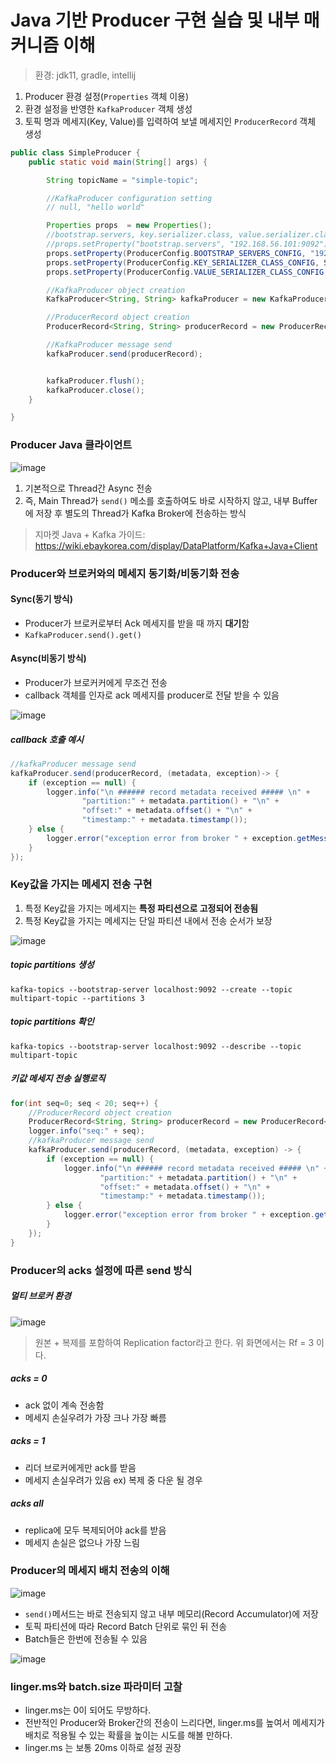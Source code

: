 # Java 기반 Producer 구현 실습 및 내부 매커니즘 이해

> 환경: jdk11, gradle, intellij 

1. Producer 환경 설정(```Properties``` 객체 이용)
2. 환경 설정을 반영한 ```KafkaProducer``` 객체 생성
3. 토픽 명과 메세지(Key, Value)를 입력하여 보낼 메세지인 ```ProducerRecord``` 객체 생성

```java
public class SimpleProducer {
    public static void main(String[] args) {

        String topicName = "simple-topic";

        //KafkaProducer configuration setting
        // null, "hello world"

        Properties props  = new Properties();
        //bootstrap.servers, key.serializer.class, value.serializer.class
        //props.setProperty("bootstrap.servers", "192.168.56.101:9092");
        props.setProperty(ProducerConfig.BOOTSTRAP_SERVERS_CONFIG, "192.168.56.101:9092");
        props.setProperty(ProducerConfig.KEY_SERIALIZER_CLASS_CONFIG, StringSerializer.class.getName());
        props.setProperty(ProducerConfig.VALUE_SERIALIZER_CLASS_CONFIG, StringSerializer.class.getName());

        //KafkaProducer object creation
        KafkaProducer<String, String> kafkaProducer = new KafkaProducer<String, String>(props);

        //ProducerRecord object creation
        ProducerRecord<String, String> producerRecord = new ProducerRecord<>(topicName,"hello world 2");

        //KafkaProducer message send
        kafkaProducer.send(producerRecord);


        kafkaProducer.flush();
        kafkaProducer.close();
    }

}
```

### Producer Java 클라이언트

![image](https://github.com/gmarket-ssb/book-study/assets/106303141/b6049fec-a3f6-4ccd-b1ee-692871fd14d1)

1. 기본적으로 Thread간 Async 전송
2. 즉, Main Thread가 ```send()``` 메소를 호출하여도 바로 시작하지 않고, 내부 Buffer에 저장 후 별도의 Thread가 Kafka Broker에 전송하는 방식

> 지마켓 Java + Kafka 가이드: https://wiki.ebaykorea.com/display/DataPlatform/Kafka+Java+Client

### Producer와 브로커와의 메세지 동기화/비동기화 전송

#### Sync(동기 방식)

* Producer가 브로커로부터 Ack 메세지를 받을 때 까지 **대기**함
* ```KafkaProducer.send().get()```

#### Async(비동기 방식)

* Producer가 브로커커에게 무조건 전송
* callback 객체를 인자로 ack 메세지를 producer로 전달 받을 수 있음

![image](https://github.com/gmarket-ssb/book-study/assets/106303141/2d00c2db-cd11-4010-bc04-937e76232da5)

##### callback 호출 예시

```java
//kafkaProducer message send
kafkaProducer.send(producerRecord, (metadata, exception)-> {
    if (exception == null) {
        logger.info("\n ###### record metadata received ##### \n" +
                "partition:" + metadata.partition() + "\n" +
                "offset:" + metadata.offset() + "\n" +
                "timestamp:" + metadata.timestamp());
    } else {
        logger.error("exception error from broker " + exception.getMessage());
    }
});
```

### Key값을 가지는 메세지 전송 구현

1. 특정 Key값을 가지는 메세지는 **특정 파티션으로 고정되어 전송됨**
2. 특정 Key값을 가지는 메세지는 단일 파티션 내에서 전송 순서가 보장

![image](https://github.com/gmarket-ssb/book-study/assets/106303141/676f01b5-d9c1-487d-b4fc-29e72570436c)

##### topic partitions 생성
```
kafka-topics --bootstrap-server localhost:9092 --create --topic multipart-topic --partitions 3
```

##### topic partitions 확인
```
kafka-topics --bootstrap-server localhost:9092 --describe --topic multipart-topic
```

##### 키값 메세지 전송 실행로직
```java
for(int seq=0; seq < 20; seq++) {
    //ProducerRecord object creation
    ProducerRecord<String, String> producerRecord = new ProducerRecord<>(topicName, String.valueOf(seq),"hello world " + seq);
    logger.info("seq:" + seq);
    //kafkaProducer message send
    kafkaProducer.send(producerRecord, (metadata, exception) -> {
        if (exception == null) {
            logger.info("\n ###### record metadata received ##### \n" +
                    "partition:" + metadata.partition() + "\n" +
                    "offset:" + metadata.offset() + "\n" +
                    "timestamp:" + metadata.timestamp());
        } else {
            logger.error("exception error from broker " + exception.getMessage());
        }
    });
}
```


### Producer의 acks 설정에 따른 send 방식

##### 멀티 브로커 환경
![image](https://github.com/gmarket-ssb/book-study/assets/106303141/37730e9a-be1c-4fb9-b3c0-6ef2c605c92a)

> 원본 + 복제를 포함하여 Replication factor라고 한다. 위 화면에서는 Rf = 3 이다.

##### acks = 0
* ack 없이 계속 전송함
* 메세지 손실우려가 가장 크나 가장 빠름
##### acks = 1
* 리더 브로커에게만 ack를 받음
* 메세지 손실우려가 있음 ex) 복제 중 다운 될 경우
##### acks all
* replica에 모두 복제되어야 ack를 받음
* 메세지 손실은 없으나 가장 느림

### Producer의 메세지 배치 전송의 이해

![image](https://github.com/gmarket-ssb/book-study/assets/106303141/4cf13553-6ac1-4955-ab8c-76dcedb1cd49)

* ```send()```메서드는 바로 전송되지 않고 내부 메모리(Record Accumulator)에 저장
* 토픽 파티션에 따라 Record Batch 단위로 묶인 뒤 전송
* Batch들은 한번에 전송될 수 있음

![image](https://github.com/gmarket-ssb/book-study/assets/106303141/74694037-9318-4079-ac0f-fd7777d42d3c)

### linger.ms와 batch.size 파라미터 고찰

* linger.ms는 0이 되어도 무방하다.
* 전반적인 Producer와 Broker간의 전송이 느리다면, linger.ms를 높여서 메세지가 배치로 적용될 수 있는 확률을 높이는 시도를 해볼 만하다.
* linger.ms 는 보통 20ms 이하로 설정 권장



